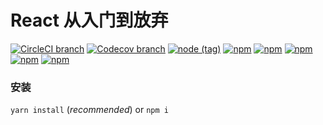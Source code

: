 # React 从入门到放弃

[![CircleCI branch](https://img.shields.io/circleci/project/github/singcl/mhd-react/master.svg?style=flat-square)](https://circleci.com/gh/singcl)
[![Codecov branch](https://img.shields.io/codecov/c/github/singcl/mhd-react/master.svg?style=flat-square)](https://circleci.com/gh/singcl)
[![node (tag)](https://img.shields.io/node/v/mhd-react/latest.svg?style=flat-square)]()
[![npm](https://img.shields.io/npm/v/mhd-react.svg?style=flat-square)]()
[![npm](https://img.shields.io/npm/dt/mhd-react.svg?style=flat-square)]()
[![npm](https://img.shields.io/npm/dy/mhd-react.svg?style=flat-square)]()
[![npm](https://img.shields.io/npm/dm/mhd-react.svg?style=flat-square)]()
[![npm](https://img.shields.io/npm/dw/mhd-react.svg?style=flat-square)]()

### 安装
`yarn install` (*recommended*) or `npm i`